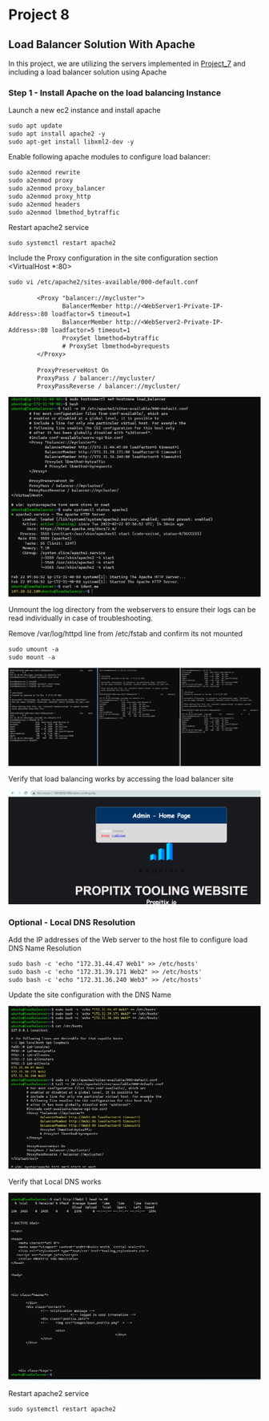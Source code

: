 # Project 8

## Load Balancer Solution With Apache

In this project, we are utilizing the servers implemented in [Project_7](../project_7_files/project_7.md) and including a load balancer solution using Apache

### Step 1 - Install Apache on the load balancing Instance
Launch a new ec2 instance and install apache
```
sudo apt update
sudo apt install apache2 -y
sudo apt-get install libxml2-dev -y
```

Enable following  apache modules to configure load balancer:
```
sudo a2enmod rewrite
sudo a2enmod proxy
sudo a2enmod proxy_balancer
sudo a2enmod proxy_http
sudo a2enmod headers
sudo a2enmod lbmethod_bytraffic
```

Restart apache2 service
```
sudo systemctl restart apache2
```

Include the Proxy configuration in the site configuration section <VirtualHost *:80>  </VirtualHost>

```
sudo vi /etc/apache2/sites-available/000-default.conf

		<Proxy "balancer://mycluster">
			   BalancerMember http://<WebServer1-Private-IP-Address>:80 loadfactor=5 timeout=1
			   BalancerMember http://<WebServer2-Private-IP-Address>:80 loadfactor=5 timeout=1
			   ProxySet lbmethod=bytraffic
			   # ProxySet lbmethod=byrequests
		</Proxy>

		ProxyPreserveHost On
		ProxyPass / balancer://mycluster/
		ProxyPassReverse / balancer://mycluster/
```
![load_balancer_apache2_status](screenshots/load_balancer_apache2_status.png)

Unmount the log directory from the webservers to ensure their logs can be read individually in case of troubleshooting.


Remove /var/log/httpd line from /etc/fstab and confirm its not mounted
```
sudo umount -a
sudo mount -a
```
![log_mount_removed](screenshots/log_mount_removed.png)


Verify that load balancing works by accessing the load balancer site

![loadbalancer_page](screenshots/loadbalancer_page.png)


### Optional - Local DNS Resolution
Add the IP addresses of the Web server to the host file to configure load DNS Name Resolution
```
sudo bash -c 'echo "172.31.44.47 Web1" >> /etc/hosts'
sudo bash -c 'echo "172.31.39.171 Web2" >> /etc/hosts'
sudo bash -c 'echo "172.31.36.240 Web3" >> /etc/hosts'
```

Update the site configuration with the DNS Name

![update_etc_hosts](screenshots/update_etc_hosts.png)

Verify that Local DNS works

![curl_hostname](screenshots/curl_hostname.png)

Restart apache2 service
```
sudo systemctl restart apache2
```